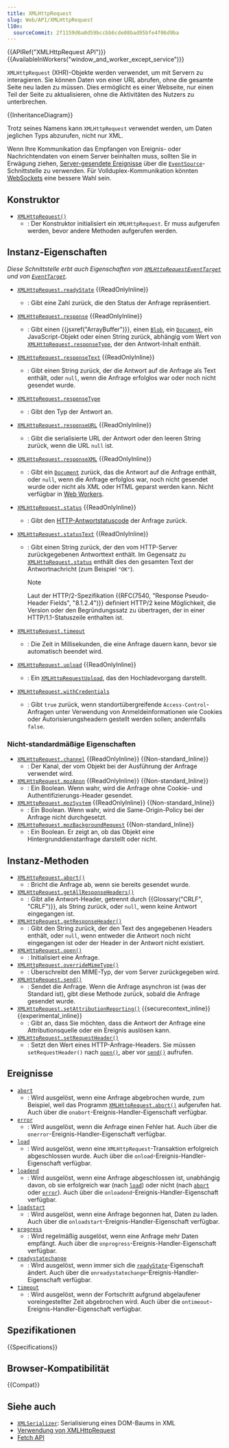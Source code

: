 ```yaml
---
title: XMLHttpRequest
slug: Web/API/XMLHttpRequest
l10n:
  sourceCommit: 2f1159d6a0d59bccbb6cde08bad95bfe4f06d9ba
---
```


{{APIRef("XMLHttpRequest API")}} {{AvailableInWorkers("window_and_worker_except_service")}}

`XMLHttpRequest` (XHR)-Objekte werden verwendet, um mit Servern zu interagieren. Sie können Daten von einer URL abrufen, ohne die gesamte Seite neu laden zu müssen. Dies ermöglicht es einer Webseite, nur einen Teil der Seite zu aktualisieren, ohne die Aktivitäten des Nutzers zu unterbrechen.

{{InheritanceDiagram}}

Trotz seines Namens kann `XMLHttpRequest` verwendet werden, um Daten jeglichen Typs abzurufen, nicht nur XML.

Wenn Ihre Kommunikation das Empfangen von Ereignis- oder Nachrichtendaten von einem Server beinhalten muss, sollten Sie in Erwägung ziehen, [Server-gesendete Ereignisse](/de/docs/Web/API/Server-sent_events) über die [`EventSource`](/de/docs/Web/API/EventSource)-Schnittstelle zu verwenden. Für Vollduplex-Kommunikation könnten [WebSockets](/de/docs/Web/API/WebSockets_API) eine bessere Wahl sein.

## Konstruktor

- [`XMLHttpRequest()`](/de/docs/Web/API/XMLHttpRequest/XMLHttpRequest)
  - : Der Konstruktor initialisiert ein `XMLHttpRequest`. Er muss aufgerufen werden, bevor andere Methoden aufgerufen werden.

## Instanz-Eigenschaften

_Diese Schnittstelle erbt auch Eigenschaften von [`XMLHttpRequestEventTarget`](/de/docs/Web/API/XMLHttpRequestEventTarget) und von [`EventTarget`](/de/docs/Web/API/EventTarget)._

- [`XMLHttpRequest.readyState`](/de/docs/Web/API/XMLHttpRequest/readyState) {{ReadOnlyInline}}
  - : Gibt eine Zahl zurück, die den Status der Anfrage repräsentiert.
- [`XMLHttpRequest.response`](/de/docs/Web/API/XMLHttpRequest/response) {{ReadOnlyInline}}
  - : Gibt einen {{jsxref("ArrayBuffer")}}, einen [`Blob`](/de/docs/Web/API/Blob), ein [`Document`](/de/docs/Web/API/Document), ein JavaScript-Objekt oder einen String zurück, abhängig vom Wert von [`XMLHttpRequest.responseType`](/de/docs/Web/API/XMLHttpRequest/responseType), der den Antwort-Inhalt enthält.
- [`XMLHttpRequest.responseText`](/de/docs/Web/API/XMLHttpRequest/responseText) {{ReadOnlyInline}}
  - : Gibt einen String zurück, der die Antwort auf die Anfrage als Text enthält, oder `null`, wenn die Anfrage erfolglos war oder noch nicht gesendet wurde.
- [`XMLHttpRequest.responseType`](/de/docs/Web/API/XMLHttpRequest/responseType)
  - : Gibt den Typ der Antwort an.
- [`XMLHttpRequest.responseURL`](/de/docs/Web/API/XMLHttpRequest/responseURL) {{ReadOnlyInline}}
  - : Gibt die serialisierte URL der Antwort oder den leeren String zurück, wenn die URL `null` ist.
- [`XMLHttpRequest.responseXML`](/de/docs/Web/API/XMLHttpRequest/responseXML) {{ReadOnlyInline}}
  - : Gibt ein [`Document`](/de/docs/Web/API/Document) zurück, das die Antwort auf die Anfrage enthält, oder `null`, wenn die Anfrage erfolglos war, noch nicht gesendet wurde oder nicht als XML oder HTML geparst werden kann. Nicht verfügbar in [Web Workers](/de/docs/Web/API/Web_Workers_API).
- [`XMLHttpRequest.status`](/de/docs/Web/API/XMLHttpRequest/status) {{ReadOnlyInline}}
  - : Gibt den [HTTP-Antwortstatuscode](/de/docs/Web/HTTP/Reference/Status) der Anfrage zurück.
- [`XMLHttpRequest.statusText`](/de/docs/Web/API/XMLHttpRequest/statusText) {{ReadOnlyInline}}

  - : Gibt einen String zurück, der den vom HTTP-Server zurückgegebenen Antworttext enthält. Im Gegensatz zu [`XMLHttpRequest.status`](/de/docs/Web/API/XMLHttpRequest/status) enthält dies den gesamten Text der Antwortnachricht (zum Beispiel `"OK"`).

    > [!NOTE]
    > Laut der HTTP/2-Spezifikation {{RFC(7540, "Response Pseudo-Header Fields", "8.1.2.4")}} definiert HTTP/2 keine Möglichkeit, die Version oder den Begründungssatz zu übertragen, der in einer HTTP/1.1-Statuszeile enthalten ist.

- [`XMLHttpRequest.timeout`](/de/docs/Web/API/XMLHttpRequest/timeout)
  - : Die Zeit in Millisekunden, die eine Anfrage dauern kann, bevor sie automatisch beendet wird.
- [`XMLHttpRequest.upload`](/de/docs/Web/API/XMLHttpRequest/upload) {{ReadOnlyInline}}
  - : Ein [`XMLHttpRequestUpload`](/de/docs/Web/API/XMLHttpRequestUpload), das den Hochladevorgang darstellt.
- [`XMLHttpRequest.withCredentials`](/de/docs/Web/API/XMLHttpRequest/withCredentials)
  - : Gibt `true` zurück, wenn standortübergreifende `Access-Control`-Anfragen unter Verwendung von Anmeldeinformationen wie Cookies oder Autorisierungsheadern gestellt werden sollen; andernfalls `false`.

### Nicht-standardmäßige Eigenschaften

- [`XMLHttpRequest.channel`](/de/docs/Web/API/XMLHttpRequest/channel) {{ReadOnlyInline}} {{Non-standard_Inline}}
  - : Der Kanal, der vom Objekt bei der Ausführung der Anfrage verwendet wird.
- [`XMLHttpRequest.mozAnon`](/de/docs/Web/API/XMLHttpRequest/mozAnon) {{ReadOnlyInline}} {{Non-standard_Inline}}
  - : Ein Boolean. Wenn wahr, wird die Anfrage ohne Cookie- und Authentifizierungs-Header gesendet.
- [`XMLHttpRequest.mozSystem`](/de/docs/Web/API/XMLHttpRequest/mozSystem) {{ReadOnlyInline}} {{Non-standard_Inline}}
  - : Ein Boolean. Wenn wahr, wird die Same-Origin-Policy bei der Anfrage nicht durchgesetzt.
- [`XMLHttpRequest.mozBackgroundRequest`](/de/docs/Web/API/XMLHttpRequest/mozBackgroundRequest) {{Non-standard_Inline}}
  - : Ein Boolean. Er zeigt an, ob das Objekt eine Hintergrunddienstanfrage darstellt oder nicht.

## Instanz-Methoden

- [`XMLHttpRequest.abort()`](/de/docs/Web/API/XMLHttpRequest/abort)
  - : Bricht die Anfrage ab, wenn sie bereits gesendet wurde.
- [`XMLHttpRequest.getAllResponseHeaders()`](/de/docs/Web/API/XMLHttpRequest/getAllResponseHeaders)
  - : Gibt alle Antwort-Header, getrennt durch {{Glossary("CRLF", "CRLF")}}, als String zurück, oder `null`, wenn keine Antwort eingegangen ist.
- [`XMLHttpRequest.getResponseHeader()`](/de/docs/Web/API/XMLHttpRequest/getResponseHeader)
  - : Gibt den String zurück, der den Text des angegebenen Headers enthält, oder `null`, wenn entweder die Antwort noch nicht eingegangen ist oder der Header in der Antwort nicht existiert.
- [`XMLHttpRequest.open()`](/de/docs/Web/API/XMLHttpRequest/open)
  - : Initialisiert eine Anfrage.
- [`XMLHttpRequest.overrideMimeType()`](/de/docs/Web/API/XMLHttpRequest/overrideMimeType)
  - : Überschreibt den MIME-Typ, der vom Server zurückgegeben wird.
- [`XMLHttpRequest.send()`](/de/docs/Web/API/XMLHttpRequest/send)
  - : Sendet die Anfrage. Wenn die Anfrage asynchron ist (was der Standard ist), gibt diese Methode zurück, sobald die Anfrage gesendet wurde.
- [`XMLHttpRequest.setAttributionReporting()`](/de/docs/Web/API/XMLHttpRequest/setAttributionReporting) {{securecontext_inline}} {{experimental_inline}}
  - : Gibt an, dass Sie möchten, dass die Antwort der Anfrage eine Attributionsquelle oder ein Ereignis auslösen kann.
- [`XMLHttpRequest.setRequestHeader()`](/de/docs/Web/API/XMLHttpRequest/setRequestHeader)
  - : Setzt den Wert eines HTTP-Anfrage-Headers. Sie müssen `setRequestHeader()` nach [`open()`](/de/docs/Web/API/XMLHttpRequest/open), aber vor [`send()`](/de/docs/Web/API/XMLHttpRequest/send) aufrufen.

## Ereignisse

- [`abort`](/de/docs/Web/API/XMLHttpRequest/abort_event)
  - : Wird ausgelöst, wenn eine Anfrage abgebrochen wurde, zum Beispiel, weil das Programm [`XMLHttpRequest.abort()`](/de/docs/Web/API/XMLHttpRequest/abort) aufgerufen hat.
    Auch über die `onabort`-Ereignis-Handler-Eigenschaft verfügbar.
- [`error`](/de/docs/Web/API/XMLHttpRequest/error_event)
  - : Wird ausgelöst, wenn die Anfrage einen Fehler hat.
    Auch über die `onerror`-Ereignis-Handler-Eigenschaft verfügbar.
- [`load`](/de/docs/Web/API/XMLHttpRequest/load_event)
  - : Wird ausgelöst, wenn eine `XMLHttpRequest`-Transaktion erfolgreich abgeschlossen wurde.
    Auch über die `onload`-Ereignis-Handler-Eigenschaft verfügbar.
- [`loadend`](/de/docs/Web/API/XMLHttpRequest/loadend_event)
  - : Wird ausgelöst, wenn eine Anfrage abgeschlossen ist, unabhängig davon, ob sie erfolgreich war (nach [`load`](/de/docs/Web/API/XMLHttpRequest/load_event)) oder nicht (nach [`abort`](/de/docs/Web/API/XMLHttpRequest/abort_event) oder [`error`](/de/docs/Web/API/XMLHttpRequest/error_event)).
    Auch über die `onloadend`-Ereignis-Handler-Eigenschaft verfügbar.
- [`loadstart`](/de/docs/Web/API/XMLHttpRequest/loadstart_event)
  - : Wird ausgelöst, wenn eine Anfrage begonnen hat, Daten zu laden.
    Auch über die `onloadstart`-Ereignis-Handler-Eigenschaft verfügbar.
- [`progress`](/de/docs/Web/API/XMLHttpRequest/progress_event)
  - : Wird regelmäßig ausgelöst, wenn eine Anfrage mehr Daten empfängt.
    Auch über die `onprogress`-Ereignis-Handler-Eigenschaft verfügbar.
- [`readystatechange`](/de/docs/Web/API/XMLHttpRequest/readystatechange_event)
  - : Wird ausgelöst, wenn immer sich die [`readyState`](/de/docs/Web/API/XMLHttpRequest/readyState)-Eigenschaft ändert.
    Auch über die `onreadystatechange`-Ereignis-Handler-Eigenschaft verfügbar.
- [`timeout`](/de/docs/Web/API/XMLHttpRequest/timeout_event)
  - : Wird ausgelöst, wenn der Fortschritt aufgrund abgelaufener voreingestellter Zeit abgebrochen wird.
    Auch über die `ontimeout`-Ereignis-Handler-Eigenschaft verfügbar.

## Spezifikationen

{{Specifications}}

## Browser-Kompatibilität

{{Compat}}

## Siehe auch

- [`XMLSerializer`](/de/docs/Web/API/XMLSerializer): Serialisierung eines DOM-Baums in XML
- [Verwendung von XMLHttpRequest](/de/docs/Web/API/XMLHttpRequest_API/Using_XMLHttpRequest)
- [Fetch API](/de/docs/Web/API/Fetch_API)
